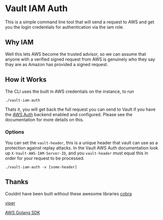 # Vault IAM Auth
This is a simple command line tool that will send a request to AWS and get you the login credentials for authentication via the iam role. 

## Why IAM 
Well this lets AWS become the trusted advisor, so we can assume that anyone with a verified signed request from AWS is genuinely who they say thay are as Amazon has provided a signed request. 

## How it Works
The CLI uses the built in AWS credentials on the instance, to run 
```
./vault-iam-auth
```

Thats it, you will get back the full request you can send to Vault if you have the [AWS Auth](https://www.vaultproject.io/docs/auth/aws.html) backend enabled and configured. Please see the documentation for more details on this. 

### Options
You can set the `vault-header`, this is a unique header that vault can use as a protection against replay attacks. In the Vault AWS Auth documentation look up `X-Vault-AWS-IAM-Server-ID`, and you `vault-header` must equal this in order for your request to be processed. 

```
./vault-iam-auth -v [some-header]
```


## Thanks
Couldnt have been built without these awesome libraries
[cobra](https://github.com/spf13/cobra)

[viper](https://github.com/spf13/viper)

[AWS Golang SDK](https://aws.amazon.com/sdk-for-go/)
